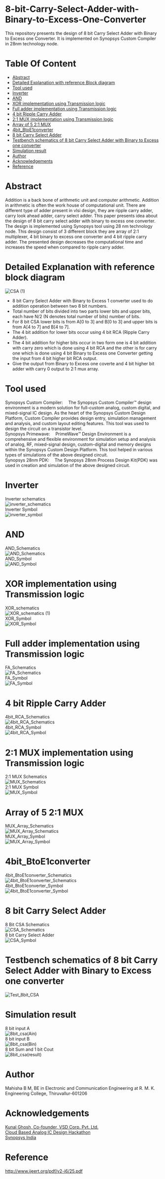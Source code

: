 # 8-bit-Carry-Select-Adder-with-Binary-to-Excess-One-Converter <br/>
This repository presents the design of 8 bit Carry Select Adder with Binary to Excess one Converter. It is implemented on Synopsys Custom Compiler in 28nm technology node.<br/>
# Table Of Content <br/>
* [Abstract](https://github.com/MahishaBM/8-bit-Carry-Select-Adder-with-Binary-to-Excess-One-Converter/edit/main/README.md#abstract-)<br/>
* [Detailed Explanation with reference Block diagram](https://github.com/MahishaBM/8-bit-Carry-Select-Adder-with-Binary-to-Excess-One-Converter/edit/main/README.md#detailed-explanation-with-reference-block-diagram)<br/>
* [Tool used](https://github.com/MahishaBM/8-bit-Carry-Select-Adder-with-Binary-to-Excess-One-Converter/edit/main/README.md#tool-used)<br/>
* [Inverter](https://github.com/MahishaBM/8-bit-Carry-Select-Adder-with-Binary-to-Excess-One-Converter/edit/main/README.md#inverter)<br/>
* [AND](https://github.com/MahishaBM/8-bit-Carry-Select-Adder-with-Binary-to-Excess-One-Converter/edit/main/README.md#and-)<br/>
* [XOR implementation using Transmission logic](https://github.com/MahishaBM/8-bit-Carry-Select-Adder-with-Binary-to-Excess-One-Converter/edit/main/README.md#xor-implementation-using-transmission-logic-)<br/>
* [Full adder implementation using Transmission logic](https://github.com/MahishaBM/8-bit-Carry-Select-Adder-with-Binary-to-Excess-One-Converter/edit/main/README.md#full-adder-implementation-using-transmission-logic-)<br/>
* [4 bit Ripple Carry Adder](https://github.com/MahishaBM/8-bit-Carry-Select-Adder-with-Binary-to-Excess-One-Converter/edit/main/README.md#4-bit-ripple-carry-adder)<br/>
* [ 2:1 MUX implementation using Transmission logic](https://github.com/MahishaBM/8-bit-Carry-Select-Adder-with-Binary-to-Excess-One-Converter/edit/main/README.md#21-mux-implementation-using-transmission-logic)<br/>
* [Array of 5 2:1 MUX](https://github.com/MahishaBM/8-bit-Carry-Select-Adder-with-Binary-to-Excess-One-Converter/edit/main/README.md#array-of-5-21-mux)<br/>
* [4bit_BtoE1converter](https://github.com/MahishaBM/8-bit-Carry-Select-Adder-with-Binary-to-Excess-One-Converter/edit/main/README.md#4bit_btoe1converter)<br/>
* [ 8 bit Carry Select Adder](https://github.com/MahishaBM/8-bit-Carry-Select-Adder-with-Binary-to-Excess-One-Converter/edit/main/README.md#8-bit-carry-select-adder)<br/>
* [Testbench schematics of 8 bit Carry Select Adder with Binary to Excess one converter](https://github.com/MahishaBM/8-bit-Carry-Select-Adder-with-Binary-to-Excess-One-Converter/edit/main/README.md#testbench-schematics-of-8-bit-carry-select-adder-with-binary-to-excess-one-converter)<br/>
* [Simulation result](https://github.com/MahishaBM/8-bit-Carry-Select-Adder-with-Binary-to-Excess-One-Converter/edit/main/README.md#simulation-result)<br/>
* [Author](https://github.com/MahishaBM/8-bit-Carry-Select-Adder-with-Binary-to-Excess-One-Converter/edit/main/README.md#author)<br/>
* [Acknowledgements](https://github.com/MahishaBM/8-bit-Carry-Select-Adder-with-Binary-to-Excess-One-Converter/edit/main/README.md#acknowledgements-)<br/>
* [Reference](https://github.com/MahishaBM/8-bit-Carry-Select-Adder-with-Binary-to-Excess-One-Converter/edit/main/README.md#reference-)<br/>
# Abstract <br/>
Addition is a back bone of arithmetic unit and computer arithmetic. Addition in arithmetic is often the work house of computational unit. There are different type of adder present in vlsi design, they are ripple carry adder, carry look ahead adder, carry select adder. This paper presents idea about the design of 8 bit carry select adder with binary to excess one converter. The design is implemented using Synopsys tool using 28 nm technology node. This design consist of 3 different block they are array of 2:1 multiplexer, 4 bit binary to excess one converter and 4 bit ripple carry adder. The presented design decreases the computational time and increases the speed when compared to ripple carry adder.<br/>
# Detailed Explanation with reference block diagram<br/>
![CSA (1)](https://user-images.githubusercontent.com/88282645/155842219-7aa47b1e-9c51-4073-b3c5-e7934c563833.jpg)
* 8 bit Carry Select Adder with Binary to Excess 1 converter used to do addition operation between two 8 bit numbers.<br/>
* Total number of bits divided into two parts lower bits and upper bits, each have N/2 (N denotes total number of bits) number of bits.<br/>
* For 8 bit CSA lower bits is from A[0 to 3] and B[0 to 3] and upper bits is from A[4 to 7] and B[4 to 7].<br/>
* The 4 bit addition for lower bits occur using 4 bit RCA (Ripple Carry Adder).<br/>
* The 4 bit addition for higher bits occur in two form one is 4 bit addition with carry zero which is done using 4 bit RCA and the other is for carry one which is done using 4 bit Binary to Excess one Converter getting the input from 4 bit higher bit RCA output.<br/>
* Give the output from Binary to Excess one coverte and 4 bit higher bit adder with carry 0 output to 2:1 mux array.<br/>
# Tool used<br/>
Synopsys Custom Compiler:  The Synopsys Custom Compiler™ design environment is a modern solution for full-custom analog, custom digital, and mixed-signal IC design. As the heart of the Synopsys Custom Design Platform, Custom Compiler provides design entry, simulation management and analysis, and custom layout editing features. This tool was used to design the circuit on a transistor level.<br/>
Synopsys Primewave:  PrimeWave™ Design Environment is a comprehensive and flexible environment for simulation setup and analysis of analog, RF, mixed-signal design, custom-digital and memory designs within the Synopsys Custom Design Platform. This tool helped in various types of simulations of the above designed circuit.<br/>
Synopsys 28nm PDK:  The Synopsys 28nm Process Design Kit(PDK) was used in creation and simulation of the above designed circuit.<br/>
# Inverter<br/>
Inverter schematics<br/>
![inverter_schematics](https://user-images.githubusercontent.com/88282645/155843016-757bf8be-9596-479e-802b-8be4e05b59f1.png)<br/>
Inverter Symbol<br/>
![inverter_symbol](https://user-images.githubusercontent.com/88282645/155843017-c7a22c0d-cdfe-4c47-aa97-90db354f8534.png)<br/>
# AND <br/>
AND_Schematics<br/>
![AND_Schematics](https://user-images.githubusercontent.com/88282645/155843164-880c67c4-7375-4c1a-ac7a-8e0a8e85d417.png)<br/>
AND_Symbol<br/>
![AND_Symbol](https://user-images.githubusercontent.com/88282645/155843165-88554318-3bdf-4a25-9c30-f8cc871c025e.png)<br/>
# XOR implementation using Transmission logic <br/>
XOR_schematics<br/>
![XOR_schematics (1)](https://user-images.githubusercontent.com/88282645/155843320-fef492f4-77cd-4f00-9dc0-60f12671a441.png)<br/>
XOR_Symbol<br/>
![XOR_Symbol](https://user-images.githubusercontent.com/88282645/155843321-400167f9-a914-45b0-aa3e-85b550540c07.png)<br/>
# Full adder implementation using Transmission logic <br/>
FA_Schematics<br/>
![FA_Schematics](https://user-images.githubusercontent.com/88282645/155843412-c6b9d881-4df1-4882-b2ed-0995cc03e5e8.png)<br/>
FA_Symbol<br/>
![FA_Symbol](https://user-images.githubusercontent.com/88282645/155843416-c57017f4-8a39-4667-97e7-5c16dbe04b31.png)<br/>
# 4 bit Ripple Carry Adder<br/>
4bit_RCA_Schematics<br/>
![4bit_RCA_Schematics](https://user-images.githubusercontent.com/88282645/155843470-21377329-9ee1-409c-8e8d-30196329c7e2.png)<br/>
4bit_RCA_Symbol<br/>
![4bit_RCA_Symbol](https://user-images.githubusercontent.com/88282645/155843471-de82c5e5-d7e1-473a-8b84-3ed04e832154.png)<br/>
# 2:1 MUX implementation using Transmission logic<br/>
2:1 MUX Schematics<br/>
![MUX_Schematics](https://user-images.githubusercontent.com/88282645/155843502-10246794-2857-4024-b44c-35e7a92f55b8.png)<br/>
2:1 MUX Symbol<br/>
![MUX_Symbol](https://user-images.githubusercontent.com/88282645/155843504-4285302e-81af-4b8a-9747-8f0ed4d06915.png)<br/>
# Array of 5 2:1 MUX<br/>
MUX_Array_Schematics<br/>
![MUX_Array_Schematics](https://user-images.githubusercontent.com/88282645/155843550-580e33d7-cbf5-4a4c-9a9a-03ffb4fee8e8.png)<br/>
MUX_Array_Symbol<br/>
![MUX_Array_Symbol](https://user-images.githubusercontent.com/88282645/155843551-12495b10-8994-46fe-ba91-92906d842538.png)<br/>
# 4bit_BtoE1converter<br/>
4bit_BtoE1converter_Schematics<br/>
![4bit_BtoE1converter_Schematics](https://user-images.githubusercontent.com/88282645/155843640-f4a50072-02eb-4921-93d3-0543fc8fd11a.png)<br/>
4bit_BtoE1converter_Symbol<br/>
![4bit_BtoE1converter_Symbol](https://user-images.githubusercontent.com/88282645/155843641-9cb3bb1a-652e-4df2-8112-d268f5a19dc8.png)<br/>
# 8 bit Carry Select Adder<br/>
8 Bit CSA Schematics<br/>
![CSA_Schematics](https://user-images.githubusercontent.com/88282645/155843738-930f61ca-8e86-4877-aae1-5e543e105e77.png)<br/>
8 bit Carry Select Adder<br/>
![CSA_Symbol](https://user-images.githubusercontent.com/88282645/155843740-fd6a5398-eef5-4e22-ae3f-4108853f611e.png)<br/>
# Testbench schematics of 8 bit Carry Select Adder with Binary to Excess one converter<br/>
![Test_8bit_CSA](https://user-images.githubusercontent.com/88282645/155844102-114a6a32-ad96-4ed9-abb1-b91475d32492.png)<br/>
# Simulation result<br/>
8 bit input A<br/>
![8bit_csa(Ain)](https://user-images.githubusercontent.com/88282645/155845741-418740b2-d62a-4987-95d4-56ccf0be681e.png)<br/>
8 bit input B<br/>
![8bit_csa(Bin)](https://user-images.githubusercontent.com/88282645/155845754-3e8f63c0-198a-4e2e-a2a9-3f694773addf.png)<br/>
8 bit Sum and 1 bit Cout<br/>
![8bit_csa(result)](https://user-images.githubusercontent.com/88282645/155845755-388a555d-b946-4bca-91c8-63faa82b545b.png)<br/>
# Author<br/>
Mahisha B M, BE in Electronic and Communication Engineering at R. M. K. Engineering College, Thiruvallur-601206<br/>
# Acknowledgements <br/>
[Kunal Ghosh, Co-founder, VSD Corp. Pvt. Ltd.](https://www.linkedin.com/in/kunal-ghosh-vlsisystemdesign-com-28084836/)<br/>
[Cloud Based Analog IC Design Hackathon](https://www.iith.ac.in/events/2022/02/15/Cloud-Based-Analog-IC-Design-Hackathon/)<br/>
[Synopsys India](https://www.synopsys.com/)<br/>
# Reference <br/>
http://www.ijeert.org/pdf/v2-i6/25.pdf <br/>






